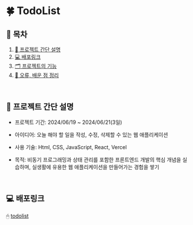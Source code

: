 #  🍀 TodoList


## 🧾 목차


1. [🔖 프로젝트 간단 설명](#프로젝트-간단-설명)
2. [💻 배포링크](#배포링크)
3. [🗂 프로젝트의 기능](#프로젝트의-기능)
4. [💬 오류, 배운 점 정리](#오류-배운-점-정리)

<br>

## 🔖 프로젝트 간단 설명
- 프로젝트 기간: 2024/06/19 ~ 2024/06/21(3일)

- 아이디어: 오늘 해야 할 일을 작성, 수정, 삭제할 수 있는 웹 애플리케이션

- 사용 기술: Html, CSS, JavaScript, React, Vercel

- 목적: 비동기 프로그래밍과 상태 관리를 포함한 프론트엔드 개발의 핵심 개념을 실습하며, 실생활에 유용한 웹 애플리케이션을 만들어가는 경험을 쌓기

<br>

## 💻 배포링크
🖱 [todolist](https://todo-list-ten-ivory.vercel.app/)   

<br>
